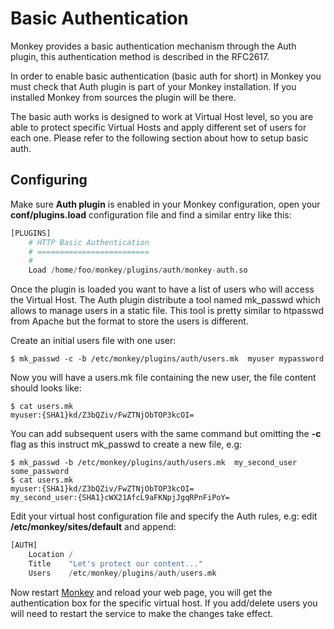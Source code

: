 # Basic Authentication

Monkey provides a basic authentication mechanism through the Auth plugin, this authentication method is described in the RFC2617.

In order to enable basic authentication (basic auth for short) in Monkey you must check that Auth plugin is part of your Monkey installation. If you installed Monkey from sources the plugin will be there.

The basic auth works is designed to work at Virtual Host level, so you are able to protect specific Virtual Hosts and apply different set of users for each one. Please refer to the following section about how to setup basic auth.

## Configuring

Make sure __Auth plugin__ is enabled in your Monkey configuration, open your __conf/plugins.load__ configuration file and find a similar entry like this:

```Python
[PLUGINS]
    # HTTP Basic Authentication
    # =========================
    #
    Load /home/foo/monkey/plugins/auth/monkey-auth.so
```

Once the plugin is loaded you want to have a list of users who will access the Virtual Host. The Auth plugin distribute a tool named mk_passwd which allows to manage users in a static file. This tool is pretty similar to htpasswd from Apache but the format to store the users is different.

Create an initial users file with one user:

```
$ mk_passwd -c -b /etc/monkey/plugins/auth/users.mk  myuser mypassword
```

Now you will have a users.mk file containing the new user, the file content should looks like:

```
$ cat users.mk
myuser:{SHA1}kd/Z3bQZiv/FwZTNjObTOP3kcOI=
```

You can add subsequent users with the same command but omitting the __-c__ flag as this instruct mk_passwd to create a new file, e.g:

```
$ mk_passwd -b /etc/monkey/plugins/auth/users.mk  my_second_user some_password
$ cat users.mk
myuser:{SHA1}kd/Z3bQZiv/FwZTNjObTOP3kcOI=
my_second_user:{SHA1}cWX21AfcL9aFKNpjJgqRPnFiPoY=
```

Edit your virtual host configuration file and specify the Auth rules, e.g: edit __/etc/monkey/sites/default__ and append:

```Python
[AUTH]
    Location /
    Title    "Let's protect our content..."
    Users    /etc/monkey/plugins/auth/users.mk
```

Now restart [Monkey](http://monkey-project.com) and reload your web page, you will get the authentication box for the specific virtual host. If you add/delete users you will need to restart the service to make the changes take effect.
